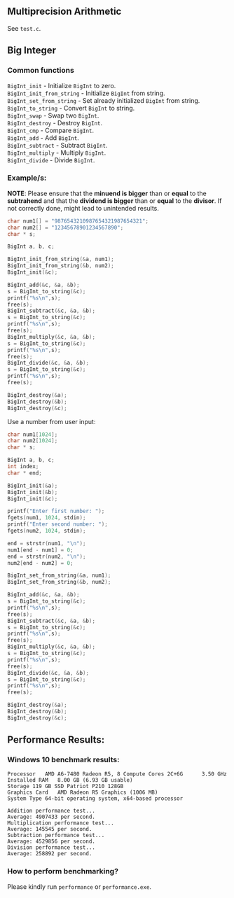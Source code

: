 ## Multiprecision Arithmetic

See `test.c`.

## Big Integer
### Common functions
`BigInt_init` - Initialize `BigInt` to zero.  
`BigInt_init_from_string` - Initialize `BigInt` from string.  
`BigInt_set_from_string` - Set already initialized `BigInt` from string.  
`BigInt_to_string` - Convert `BigInt` to string.  
`BigInt_swap` - Swap two `BigInt`.  
`BigInt_destroy` - Destroy `BigInt`.  
`BigInt_cmp` - Compare `BigInt`.  
`BigInt_add` - Add `BigInt`.  
`BigInt_subtract` - Subtract `BigInt`.  
`BigInt_multiply` - Multiply `BigInt`.  
`BigInt_divide` - Divide `BigInt`.  

### Example/s:

**NOTE**: Please ensure that the **minuend is bigger** than or **equal** to the **subtrahend** and that the **dividend is bigger** than or **equal** to the **divisor**. If not correctly done, might lead to unintended results.

```c
char num1[] = "9876543210987654321987654321";
char num2[] = "12345678901234567890";
char * s;

BigInt a, b, c;

BigInt_init_from_string(&a, num1);
BigInt_init_from_string(&b, num2);
BigInt_init(&c);

BigInt_add(&c, &a, &b);
s = BigInt_to_string(&c);
printf("%s\n",s);
free(s);
BigInt_subtract(&c, &a, &b);
s = BigInt_to_string(&c);
printf("%s\n",s);
free(s);
BigInt_multiply(&c, &a, &b);
s = BigInt_to_string(&c);
printf("%s\n",s);
free(s);
BigInt_divide(&c, &a, &b);
s = BigInt_to_string(&c);
printf("%s\n",s);
free(s);

BigInt_destroy(&a);
BigInt_destroy(&b);
BigInt_destroy(&c);

```
Use a number from user input: 
```c
char num1[1024];
char num2[1024];
char * s;

BigInt a, b, c;
int index;
char * end;

BigInt_init(&a);
BigInt_init(&b);
BigInt_init(&c);

printf("Enter first number: ");
fgets(num1, 1024, stdin);
printf("Enter second number: ");
fgets(num2, 1024, stdin);

end = strstr(num1, "\n");
num1[end - num1] = 0;
end = strstr(num2, "\n");
num2[end - num2] = 0;

BigInt_set_from_string(&a, num1);
BigInt_set_from_string(&b, num2);

BigInt_add(&c, &a, &b);
s = BigInt_to_string(&c);
printf("%s\n",s);
free(s);
BigInt_subtract(&c, &a, &b);
s = BigInt_to_string(&c);
printf("%s\n",s);
free(s);
BigInt_multiply(&c, &a, &b);
s = BigInt_to_string(&c);
printf("%s\n",s);
free(s);
BigInt_divide(&c, &a, &b);
s = BigInt_to_string(&c);
printf("%s\n",s);
free(s);

BigInt_destroy(&a);
BigInt_destroy(&b);
BigInt_destroy(&c);
```

## Performance Results:
### Windows 10 benchmark results:
```
Processor	AMD A6-7480 Radeon R5, 8 Compute Cores 2C+6G      3.50 GHz
Installed RAM	8.00 GB (6.93 GB usable)
Storage	119 GB SSD Patriot P210 128GB
Graphics Card	AMD Radeon R5 Graphics (1006 MB)
System Type	64-bit operating system, x64-based processor
```
```
Addition performance test...
Average: 4907433 per second.
Multiplication performance test...
Average: 145545 per second.
Subtraction performance test...
Average: 4529856 per second.
Division performance test...
Average: 258892 per second.
```
### How to perform benchmarking?
Please kindly run `performance` or `performance.exe`.